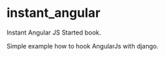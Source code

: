 instant_angular
===============

Instant Angular JS Started book.

Simple example how to hook AngularJs with django.

